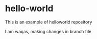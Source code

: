 # hello-world
This is an example of helloworld repository

I am waqas, making changes in branch file
